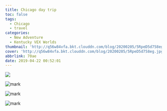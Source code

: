 ```yaml
---
title: Chicago day trip
toc: false
tags:
  - Chicago
  - travel
categories:
  - New Adventure
  - Kentucky VEX Worlds
thumbnail: 'http://q56w84vfa.bkt.clouddn.com/blog/20200205/5RpeD5d758eg.jpg'
cover: 'http://q56w84vfa.bkt.clouddn.com/blog/20200205/5RpeD5d758eg.jpg'
abbrlink: 70ae
date: 2019-04-22 00:52:01
---
```


![](http://q56w84vfa.bkt.clouddn.com/blog/20200205/6CvS7e0utOA9.jpg)

![mark](http://q56w84vfa.bkt.clouddn.com/blog/20200205/LInLylricvRY.jpg)

![mark](http://q56w84vfa.bkt.clouddn.com/blog/20200205/i0nFLt6OVRm8.jpg)

![mark](http://q56w84vfa.bkt.clouddn.com/blog/20200205/zjkK6xg9zb4j.jpg)